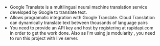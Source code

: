 - Google Translate is a multilingual neural machine translation service developed by Google to translate text.
- Allows programatic integration with Google Translate. Cloud Translation can dynamically translate text between thousands of language pairs
- You need to provide an API key and host by registering at rapidapi.com in order to get the work done. Also as I'm using 
js modularity , you need to run this project with live server.